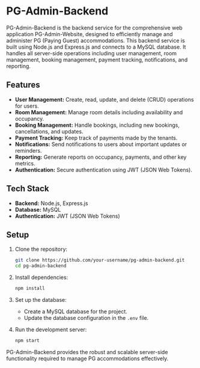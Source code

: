 # PG-Admin-Backend

PG-Admin-Backend is the backend service for the comprehensive web application PG-Admin-Website, designed to efficiently manage and administer PG (Paying Guest) accommodations. This backend service is built using Node.js and Express.js and connects to a MySQL database. It handles all server-side operations including user management, room management, booking management, payment tracking, notifications, and reporting.

## Features

- **User Management:** Create, read, update, and delete (CRUD) operations for users.
- **Room Management:** Manage room details including availability and occupancy.
- **Booking Management:** Handle bookings, including new bookings, cancellations, and updates.
- **Payment Tracking:** Keep track of payments made by the tenants.
- **Notifications:** Send notifications to users about important updates or reminders.
- **Reporting:** Generate reports on occupancy, payments, and other key metrics.
- **Authentication:** Secure authentication using JWT (JSON Web Tokens).

## Tech Stack

- **Backend:** Node.js, Express.js
- **Database:** MySQL
- **Authentication:** JWT (JSON Web Tokens)

## Setup

1. Clone the repository:
    ```bash
    git clone https://github.com/your-username/pg-admin-backend.git
    cd pg-admin-backend
    ```

2. Install dependencies:
    ```bash
    npm install
    ```

3. Set up the database:
    - Create a MySQL database for the project.
    - Update the database configuration in the `.env` file.

4. Run the development server:
    ```bash
    npm start
    ```

PG-Admin-Backend provides the robust and scalable server-side functionality required to manage PG accommodations effectively.
